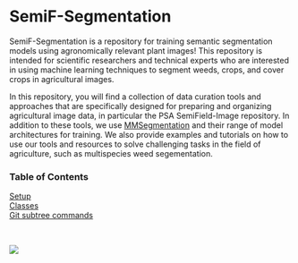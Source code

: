 # SemiF-Segmentation

SemiF-Segmentation is a repository for training semantic segmentation models using agronomically relevant plant images! This repository is intended for scientific researchers and technical experts who are interested in using machine learning techniques to segment weeds, crops, and cover crops in agricultural images. 

In this repository, you will find a collection of data curation tools and approaches that are specifically designed for preparing and organizing agricultural image data, in particular the PSA SemiField-Image repository. In addition to these tools, we use [MMSegmentation](https://github.com/open-mmlab/mmsegmentation) and their range of model architectures for training. We also provide examples and tutorials on how to use our tools and resources to solve challenging tasks in the field of agriculture, such as multispecies weed segementation.


### Table of Contents  
[Setup](#setup)  
[Classes](#classes)  
[Git subtree commands](#git-subtree-commands)  

<br>


<div style="width: 100%; height: 100%">

![](figures/goose.png)
  
</div>



## Setup

### 1. Clone and move into this repo

```
git clone git@github.com:precision-sustainable-ag/SemiF-Segmentation.git
cd SemiF-Segmentation
```

### 2. [Install mmsegmentation](https://mmsegmentation.readthedocs.io/en/latest/get_started.html)


### 3. Create a `./data` folder in the `SemiF-Segmentation` project root

```
mkdir data
```

### 4. Download and place [`species_info.json`](https://github.com/precision-sustainable-ag/SemiF-AnnotationPipeline/blob/306f85ec966146c8adb985d5f82724a99990a3b9/data/semifield-utils/species_information/species_info.json) in `./data`



<br>

---
<br> 

## Classes

class_id 0 is background.

[PSA Classes](mmsegmentation/mmseg/core/evaluation/class_names.py#L129)  

[PSA Palette](mmsegmentation/mmseg/core/evaluation/class_names.py#L141)

### Class Format Example (Palmer amaranth)
```json
"AMPA": {
            "class_id": 1,
            "USDA_symbol": "AMPA",
            "EPPO": "AMAPA",
            "group": "dicot",
            "class": "Magnoliopsida",
            "subclass": "Caryophyllidae",
            "order": "Caryophyllales",
            "family": "Amaranthaceae",
            "genus": "Amaranthus",
            "species": "palmeri",
            "common_name": "Palmer amaranth",
            "authority": "Watson",
            "growth_habit": "forb/herb",
            "duration": "annual",
            "collection_location": "NC",
            "category": "warm season weed",
            "collection_timing": "summer",
            "link": "https://plants.usda.gov/home/plantProfile?symbol=AMPA",
            "note": null,
            "hex": "#1d686e",
            "rgb": [
                29,
                104,
                110
            ]   ...
}
```


<br>


## [Git subtree commands](https://www.atlassian.com/git/tutorials/git-subtree)


### 1. Add subtree
```
git subtree add --prefix mmsegmentation git@github.com:open-mmlab/mmsegmentation.git master --squash
```

### 2. Add remote
```
git remote add -f mmsegmentation git@github.com:open-mmlab/mmsegmentation.git
```

### 3. Update subtree
```
git subtree pull --prefix mmsegmentation git@github.com:open-mmlab/mmsegmentation.git master --squash
```

### 4. Contributing back upstream 
We can freely commit our fixes to the sub-project in our local working directory now. When it’s time to contribute back to the upstream project, we need to fork the project and add it as another remote:

```
git remote add mmsegmentation ssh://git@bitbucket.org/durdn/vim-surround.git
```

#### Not sure what these do, not working for me. 
```
git fetch mmsegmentation master
git subtree pull --prefix mmsegmentation master --squash
```
